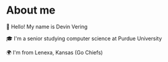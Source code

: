 # About me

:wave: Hello! My name is Devin Vering

🎓 I'm a senior studying computer science at Purdue University

:earth_africa: I'm from Lenexa, Kansas (Go Chiefs)





